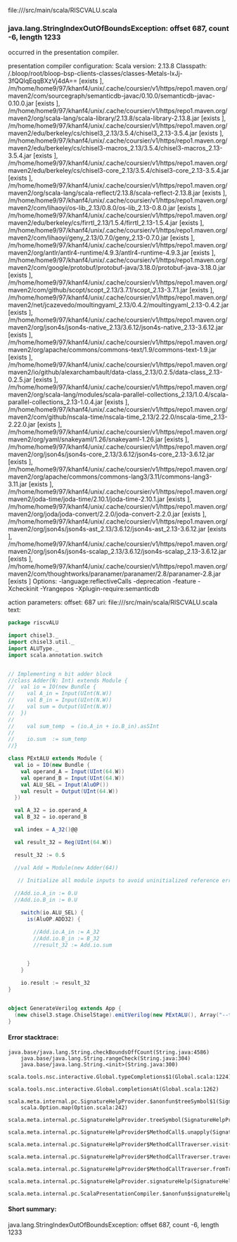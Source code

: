 file://<WORKSPACE>/src/main/scala/RISCVALU.scala
### java.lang.StringIndexOutOfBoundsException: offset 687, count -6, length 1233

occurred in the presentation compiler.

presentation compiler configuration:
Scala version: 2.13.8
Classpath:
<WORKSPACE>/.bloop/root/bloop-bsp-clients-classes/classes-Metals-IxJj-3fQQlqEqqBXzVj4dA== [exists ], /m/home/home9/97/khanf4/unix/.cache/coursier/v1/https/repo1.maven.org/maven2/com/sourcegraph/semanticdb-javac/0.10.0/semanticdb-javac-0.10.0.jar [exists ], /m/home/home9/97/khanf4/unix/.cache/coursier/v1/https/repo1.maven.org/maven2/org/scala-lang/scala-library/2.13.8/scala-library-2.13.8.jar [exists ], /m/home/home9/97/khanf4/unix/.cache/coursier/v1/https/repo1.maven.org/maven2/edu/berkeley/cs/chisel3_2.13/3.5.4/chisel3_2.13-3.5.4.jar [exists ], /m/home/home9/97/khanf4/unix/.cache/coursier/v1/https/repo1.maven.org/maven2/edu/berkeley/cs/chisel3-macros_2.13/3.5.4/chisel3-macros_2.13-3.5.4.jar [exists ], /m/home/home9/97/khanf4/unix/.cache/coursier/v1/https/repo1.maven.org/maven2/edu/berkeley/cs/chisel3-core_2.13/3.5.4/chisel3-core_2.13-3.5.4.jar [exists ], /m/home/home9/97/khanf4/unix/.cache/coursier/v1/https/repo1.maven.org/maven2/org/scala-lang/scala-reflect/2.13.8/scala-reflect-2.13.8.jar [exists ], /m/home/home9/97/khanf4/unix/.cache/coursier/v1/https/repo1.maven.org/maven2/com/lihaoyi/os-lib_2.13/0.8.0/os-lib_2.13-0.8.0.jar [exists ], /m/home/home9/97/khanf4/unix/.cache/coursier/v1/https/repo1.maven.org/maven2/edu/berkeley/cs/firrtl_2.13/1.5.4/firrtl_2.13-1.5.4.jar [exists ], /m/home/home9/97/khanf4/unix/.cache/coursier/v1/https/repo1.maven.org/maven2/com/lihaoyi/geny_2.13/0.7.0/geny_2.13-0.7.0.jar [exists ], /m/home/home9/97/khanf4/unix/.cache/coursier/v1/https/repo1.maven.org/maven2/org/antlr/antlr4-runtime/4.9.3/antlr4-runtime-4.9.3.jar [exists ], /m/home/home9/97/khanf4/unix/.cache/coursier/v1/https/repo1.maven.org/maven2/com/google/protobuf/protobuf-java/3.18.0/protobuf-java-3.18.0.jar [exists ], /m/home/home9/97/khanf4/unix/.cache/coursier/v1/https/repo1.maven.org/maven2/com/github/scopt/scopt_2.13/3.7.1/scopt_2.13-3.7.1.jar [exists ], /m/home/home9/97/khanf4/unix/.cache/coursier/v1/https/repo1.maven.org/maven2/net/jcazevedo/moultingyaml_2.13/0.4.2/moultingyaml_2.13-0.4.2.jar [exists ], /m/home/home9/97/khanf4/unix/.cache/coursier/v1/https/repo1.maven.org/maven2/org/json4s/json4s-native_2.13/3.6.12/json4s-native_2.13-3.6.12.jar [exists ], /m/home/home9/97/khanf4/unix/.cache/coursier/v1/https/repo1.maven.org/maven2/org/apache/commons/commons-text/1.9/commons-text-1.9.jar [exists ], /m/home/home9/97/khanf4/unix/.cache/coursier/v1/https/repo1.maven.org/maven2/io/github/alexarchambault/data-class_2.13/0.2.5/data-class_2.13-0.2.5.jar [exists ], /m/home/home9/97/khanf4/unix/.cache/coursier/v1/https/repo1.maven.org/maven2/org/scala-lang/modules/scala-parallel-collections_2.13/1.0.4/scala-parallel-collections_2.13-1.0.4.jar [exists ], /m/home/home9/97/khanf4/unix/.cache/coursier/v1/https/repo1.maven.org/maven2/com/github/nscala-time/nscala-time_2.13/2.22.0/nscala-time_2.13-2.22.0.jar [exists ], /m/home/home9/97/khanf4/unix/.cache/coursier/v1/https/repo1.maven.org/maven2/org/yaml/snakeyaml/1.26/snakeyaml-1.26.jar [exists ], /m/home/home9/97/khanf4/unix/.cache/coursier/v1/https/repo1.maven.org/maven2/org/json4s/json4s-core_2.13/3.6.12/json4s-core_2.13-3.6.12.jar [exists ], /m/home/home9/97/khanf4/unix/.cache/coursier/v1/https/repo1.maven.org/maven2/org/apache/commons/commons-lang3/3.11/commons-lang3-3.11.jar [exists ], /m/home/home9/97/khanf4/unix/.cache/coursier/v1/https/repo1.maven.org/maven2/joda-time/joda-time/2.10.1/joda-time-2.10.1.jar [exists ], /m/home/home9/97/khanf4/unix/.cache/coursier/v1/https/repo1.maven.org/maven2/org/joda/joda-convert/2.2.0/joda-convert-2.2.0.jar [exists ], /m/home/home9/97/khanf4/unix/.cache/coursier/v1/https/repo1.maven.org/maven2/org/json4s/json4s-ast_2.13/3.6.12/json4s-ast_2.13-3.6.12.jar [exists ], /m/home/home9/97/khanf4/unix/.cache/coursier/v1/https/repo1.maven.org/maven2/org/json4s/json4s-scalap_2.13/3.6.12/json4s-scalap_2.13-3.6.12.jar [exists ], /m/home/home9/97/khanf4/unix/.cache/coursier/v1/https/repo1.maven.org/maven2/com/thoughtworks/paranamer/paranamer/2.8/paranamer-2.8.jar [exists ]
Options:
-language:reflectiveCalls -deprecation -feature -Xcheckinit -Yrangepos -Xplugin-require:semanticdb


action parameters:
offset: 687
uri: file://<WORKSPACE>/src/main/scala/RISCVALU.scala
text:
```scala
package riscvALU

import chisel3._
import chisel3.util._
import ALUType._
import scala.annotation.switch


// Implementing n bit adder block 
//class Adder(N: Int) extends Module {
//  val io = IO(new Bundle {
//    val A_in = Input(UInt(N.W))
//    val B_in = Input(UInt(N.W))
//    val sum = Output(UInt(N.W))
//  })
//
//    val sum_temp  = (io.A_in + io.B_in).asSInt
//
//    io.sum  := sum_temp
//}

class PExtALU extends Module {
  val io = IO(new Bundle {
    val operand_A = Input(UInt(64.W))
    val operand_B = Input(UInt(64.W))
    val ALU_SEL = Input(AluOP())
    val result = Output(UInt(64.W))
  })

  val A_32 = io.operand_A
  val B_32 = io.operand_B

  val index = A_32()@@

  val result_32 = Reg(UInt(64.W))

  result_32 := 0.S

  //val Add = Module(new Adder(64))

   // Initialize all module inputs to avoid uninitialized reference errors
 
  //Add.io.A_in := 0.U
  //Add.io.B_in := 0.U

    switch(io.ALU_SEL) {
      is(AluOP.ADD32) {

        //Add.io.A_in := A_32
        //Add.io.B_in := B_32
        //result_32 := Add.io.sum


      }
    }

    io.result := result_32
}


object GenerateVerilog extends App {
  (new chisel3.stage.ChiselStage).emitVerilog(new PExtALU(), Array("--target-dir", "generated"))
}
```



#### Error stacktrace:

```
java.base/java.lang.String.checkBoundsOffCount(String.java:4586)
	java.base/java.lang.String.rangeCheck(String.java:304)
	java.base/java.lang.String.<init>(String.java:300)
	scala.tools.nsc.interactive.Global.typeCompletions$1(Global.scala:1224)
	scala.tools.nsc.interactive.Global.completionsAt(Global.scala:1262)
	scala.meta.internal.pc.SignatureHelpProvider.$anonfun$treeSymbol$1(SignatureHelpProvider.scala:390)
	scala.Option.map(Option.scala:242)
	scala.meta.internal.pc.SignatureHelpProvider.treeSymbol(SignatureHelpProvider.scala:388)
	scala.meta.internal.pc.SignatureHelpProvider$MethodCall$.unapply(SignatureHelpProvider.scala:205)
	scala.meta.internal.pc.SignatureHelpProvider$MethodCallTraverser.visit(SignatureHelpProvider.scala:316)
	scala.meta.internal.pc.SignatureHelpProvider$MethodCallTraverser.traverse(SignatureHelpProvider.scala:310)
	scala.meta.internal.pc.SignatureHelpProvider$MethodCallTraverser.fromTree(SignatureHelpProvider.scala:279)
	scala.meta.internal.pc.SignatureHelpProvider.signatureHelp(SignatureHelpProvider.scala:27)
	scala.meta.internal.pc.ScalaPresentationCompiler.$anonfun$signatureHelp$1(ScalaPresentationCompiler.scala:332)
```
#### Short summary: 

java.lang.StringIndexOutOfBoundsException: offset 687, count -6, length 1233
